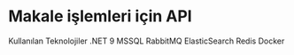 # Makale işlemleri için API
Kullanılan Teknolojiler
.NET 9 
MSSQL
RabbitMQ
ElasticSearch
Redis
Docker
